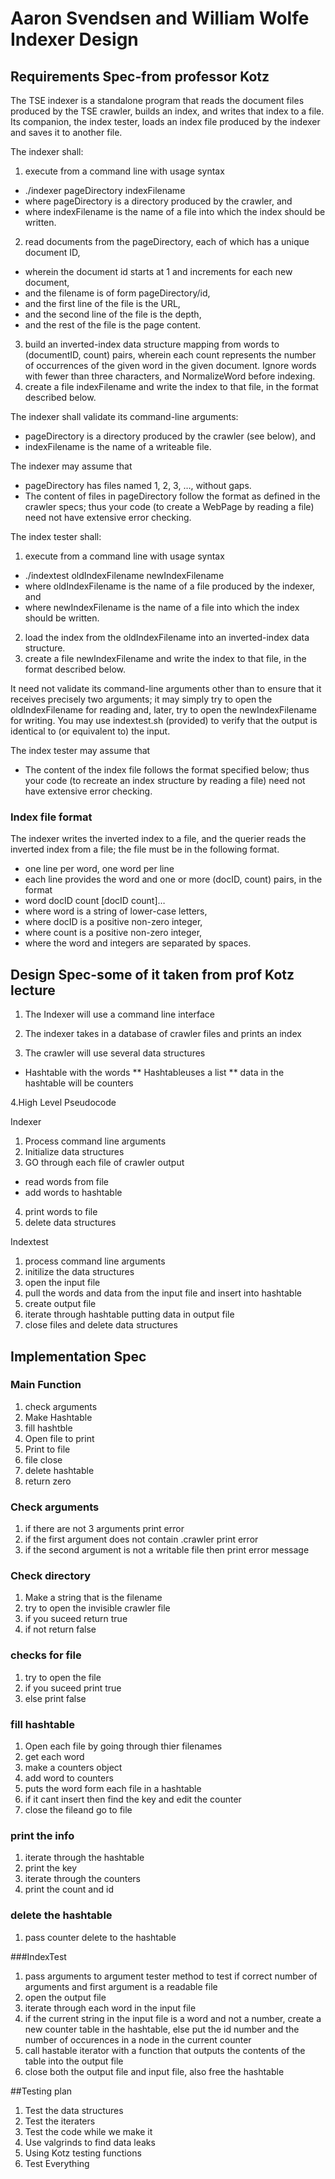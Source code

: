# Aaron Svendsen and William Wolfe Indexer Design

## Requirements Spec-from professor Kotz

The TSE indexer is a standalone program that reads the document files produced by the TSE crawler, builds an index, and writes that index to a file. Its companion, the index tester, loads an index file produced by the indexer and saves it to another file.

The indexer shall:

1. execute from a command line with usage syntax
* ./indexer pageDirectory indexFilename
* where pageDirectory is a directory produced by the crawler, and
* where indexFilename is the name of a file into which the index should be written.
2. read documents from the pageDirectory, each of which has a unique document ID,
* wherein the document id starts at 1 and increments for each new document,
* and the filename is of form pageDirectory/id,
* and the first line of the file is the URL,
* and the second line of the file is the depth,
* and the rest of the file is the page content.
3. build an inverted-index data structure mapping from words to (documentID, count) pairs, wherein each count represents the number of occurrences of the given word in the given document. Ignore words with fewer than three characters, and NormalizeWord before indexing.
4. create a file indexFilename and write the index to that file, in the format described below.

The indexer shall validate its command-line arguments:

* pageDirectory is a directory produced by the crawler (see below), and
* indexFilename is the name of a writeable file.

The indexer may assume that

* pageDirectory has files named 1, 2, 3, …, without gaps.
* The content of files in pageDirectory follow the format as defined in the crawler specs; thus your code (to create a WebPage by reading a file) need not have extensive error checking.

The index tester shall:

1. execute from a command line with usage syntax
* ./indextest oldIndexFilename newIndexFilename
* where oldIndexFilename is the name of a file produced by the indexer, and
* where newIndexFilename is the name of a file into which the index should be written.

2. load the index from the oldIndexFilename into an inverted-index data structure.
3. create a file newIndexFilename and write the index to that file, in the format described below.

It need not validate its command-line arguments other than to ensure that it receives precisely two arguments; it may simply try to open the oldIndexFilename for reading and, later, try to open the newIndexFilename for writing. You may use indextest.sh (provided) to verify that the output is identical to (or equivalent to) the input.

The index tester may assume that

* The content of the index file follows the format specified below; thus your code (to recreate an index structure by reading a file) need not have extensive error checking.

### Index file format

The indexer writes the inverted index to a file, and the querier reads the inverted index from a file; the file must be in the following format.

* one line per word, one word per line
* each line provides the word and one or more (docID, count) pairs, in the format
* word docID count [docID count]…
* where word is a string of lower-case letters,
* where docID is a positive non-zero integer,
* where count is a positive non-zero integer,
* where the word and integers are separated by spaces.

## Design Spec-some of it taken from prof Kotz lecture

1. The Indexer will use a command line interface

2. The indexer takes in a database of crawler files and prints an index

3. The crawler will use several data structures
* Hashtable with the words
** Hashtableuses a list
** data in the hashtable will be counters

4.High Level Pseudocode

Indexer

1. Process command line arguments
2. Initialize data structures
3. GO through each file of crawler output
* read words from file
* add words to hashtable
4. print words to file
5. delete data structures

Indextest
1. process command line arguments
2. initilize the data structures
3. open the input file
4. pull the words and data from the input file and insert into hashtable
5. create output file
6. iterate through hashtable putting data in output file
7. close files and delete data structures


## Implementation Spec

### Main Function
1. check arguments
2. Make Hashtable
3. fill hashtble
4. Open file to print
5. Print to file
6. file close
7. delete hashtable
8. return zero

### Check arguments
1. if there are not 3 arguments print error
2. if the first argument does not contain .crawler print error
3. if the second argument is not a writable file then print error message

### Check directory
1. Make a string that is the filename
2. try to open the invisible crawler file
3. if you suceed return true
4. if not return false

### checks for file
1. try to open the file
2. if you suceed print true
3. else print false

### fill hashtable

1. Open each file by going through thier filenames
2. get each word
3. make a counters object
4. add word to counters
5. puts the word form each file in a hashtable
6. if it cant insert then find the key and edit the counter
7. close the fileand go to file 

### print the info
1. iterate through the hashtable
2. print the key
3. iterate through the counters
4. print the count and id

### delete the hashtable
1. pass counter delete to the hashtable

###IndexTest
1. pass arguments to argument tester method to test if correct number of arguments
and first argument is a readable file
2. open the output file
3. iterate through each word in the input file
3. if the current string in the input file is a word and not a number, create a new counter table in the hashtable, else put the id number and the number of occurences in a node in the current counter
4. call hastable iterator with a function that outputs the contents of the table into the output file
5. close both the output file and input file, also free the hashtable

##Testing plan
1. Test the data structures
2. Test the iteraters
3. Test the code while we make it
4. Use valgrinds to find data leaks
5. Using Kotz testing functions
6. Test Everything



